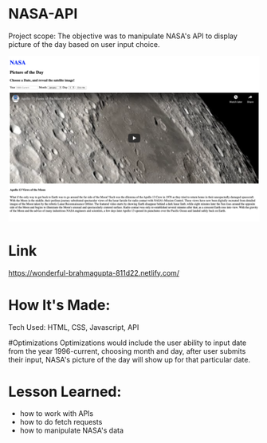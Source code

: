 # NASA-API

Project scope: The objective was to manipulate NASA's API to display picture of the day based on user input choice.

![ screenshot of application](https://github.com/asiahbennettdev/NASA-API/blob/answer/images/nasa.png)


# Link
https://wonderful-brahmagupta-811d22.netlify.com/

# How It's Made: 
Tech Used: HTML, CSS, Javascript, API 

#Optimizations 
Optimizations would include the user ability to input date from the year 1996-current, choosing month and day, after user submits their input, NASA's picture of the day will show up for that particular date. 

# Lesson Learned: 
* how to work with APIs 
* how to do fetch requests
* how to manipulate NASA's data
